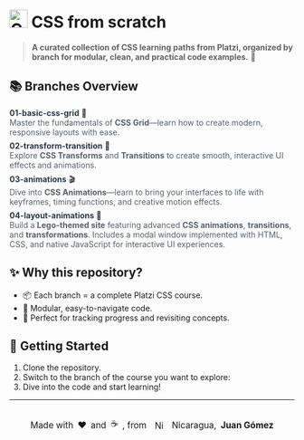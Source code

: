 <!-- Minimalist CSS for GitHub rendering -->
<style>
  .branch-list { list-style: none; padding: 0; }
  .branch-list li { margin-bottom: 0.5em; }
  .branch-title { font-weight: bold; color: #2d3748; }
  .desc { color: #586069; }
  .signature {
    margin-top: 2em;
    font-size: 1.1em;
    display: flex;
    align-items: center;
    justify-content: center;
    gap: 0.5em;
    flex-wrap: nowrap;
    text-align: center;
    width: 100%;
    /* Ensure centering even if parent is not full width */
    position: relative;
    left: 50%;
    transform: translateX(-50%);
    max-width: 100vw;
  }
</style>

# <img src="https://cdn-icons-png.flaticon.com/512/732/732190.png" width="32" alt="CSS Logo" /> CSS from scratch

> **A curated collection of CSS learning paths from Platzi, organized by branch for modular, clean, and practical code examples.** 🚀

## 📚 Branches Overview

<ul style="list-style: none; padding: 0;">
  <li style="margin-bottom: 0.5em;">
    <span style="font-weight: bold; color: #2d3748;">01-basic-css-grid</span> <span>🔲</span>
    <div style="color: #586069;">Master the fundamentals of <strong>CSS Grid</strong>—learn how to create modern, responsive layouts with ease.</div>
  </li>
  <li style="margin-bottom: 0.5em;">
    <span style="font-weight: bold; color: #2d3748;">02-transform-transition</span> <span>🎯</span>
    <div style="color: #586069;">Explore <strong>CSS Transforms</strong> and <strong>Transitions</strong> to create smooth, interactive UI effects and animations.</div>
  </li>
  <li style="margin-bottom: 0.5em;">
    <span style="font-weight: bold; color: #2d3748;">03-animations</span> <span>🎬</span>
    <div style="color: #586069;">Dive into <strong>CSS Animations</strong>—learn to bring your interfaces to life with keyframes, timing functions, and creative motion effects.</div>
  </li>
  <li style="margin-bottom: 0.5em;">
    <span style="font-weight: bold; color: #2d3748;">04-layout-animations</span> <span>🧱</span>
    <div style="color: #586069;">Build a <strong>Lego-themed site</strong> featuring advanced <strong>CSS animations</strong>, <strong>transitions</strong>, and <strong>transformations</strong>. Includes a modal window implemented with HTML, CSS, and native JavaScript for interactive UI experiences.</div>
  </li>
  <!-- Add more branches here as you grow! -->
</ul>

## ✨ Why this repository?

- 📦 Each branch = a complete Platzi CSS course.
- 🧩 Modular, easy-to-navigate code.
- 📝 Perfect for tracking progress and revisiting concepts.

## 🚀 Getting Started

1. Clone the repository.
2. Switch to the branch of the course you want to explore:
3. Dive into the code and start learning!

---

<div style="margin-top: 2em; font-size: 1.1em; display: flex; align-items: center; justify-content: center; gap: 0.5em; flex-wrap: nowrap; text-align: center; width: 100%; position: relative; left: 50%; transform: translateX(-50%); max-width: 100vw;">
  Made with <span title="love">❤️</span> and <span title="coffee">☕</span>, from
  <img src="https://upload.wikimedia.org/wikipedia/commons/1/19/Flag_of_Nicaragua.svg" alt="Nicaragua Flag" style="height:1em;width:1.5em;vertical-align:middle;margin:0 0.2em;" />
  Nicaragua, <strong>Juan Gómez</strong>
</div>
